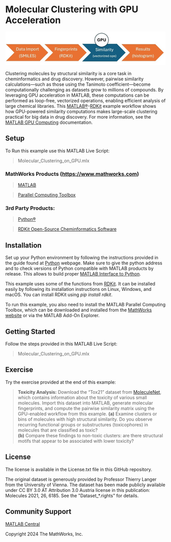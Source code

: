 #  Molecular Clustering with GPU Acceleration
![alt text](Schematic.jpg)

Clustering molecules by structural similarity is a core task in cheminformatics and drug discovery. However, pairwise similarity calculations—such as those using the Tanimoto coefficient—become computationally challenging as datasets grow to millions of compounds. By leveraging GPU acceleration in MATLAB, these computations can be performed as loop-free, vectorized operations, enabling efficient analysis of large chemical libraries. This [MATLAB&reg;](https://matlab.mathworks.com/)-[RDKit](https://www.rdkit.org/) example workflow shows how GPU-powered similarity computations makes large-scale clustering practical for big data in drug discovery. For more information, see the [MATLAB GPU Computing](https://www.mathworks.com/help/parallel-computing/gpu-computing.html) documentation.

## Setup 
To Run this example use this MATLAB Live Script: 
> Molecular_Clustering_on_GPU.mlx  

### MathWorks Products (https://www.mathworks.com)

> [MATLAB](https://www.mathworks.com/products/matlab.html)

> [Parallel Computing Toolbox](https://www.mathworks.com/products/parallel-computing.html)

### 3rd Party Products:

> [Python&reg;](https://www.python.org/)

> [RDKit Open-Source Cheminformatics Software](https://www.rdkit.org/)

## Installation
Set up your Python environment by following the instructions provided in the guide found at [Python](https://www.python.org/) webpage. Make sure to give the python address and to check versions of Python compatible with MATLAB products by release. This allows to build proper [MATLAB Interface to Python](https://www.mathworks.com/support/requirements/python-compatibility.html). 

This example uses some of the functions from [RDKit](https://www.rdkit.org/). It can be installed easily by following its installation instructions on Linux, Windows, and macOS. You can install RDKit using _pip install rdkit_.

To run this example, you also need to install the MATLAB Parallel Computing Toolbox, which can be downloaded and installed from the [MathWorks website](https://www.mathworks.com/products/parallel-computing.html) or via the MATLAB Add-On Explorer.

## Getting Started 
Follow the steps provided in this MATLAB Live Script:
> Molecular_Clustering_on_GPU.mlx  

## Exercise
Try the exercise provided at the end of this example:

> **Toxicity Analysis:** Download the “Tox21” dataset from [MoleculeNet](https://moleculenet.org/datasets-1), which contains information about the toxicity of various small molecules. Import this dataset into MATLAB, generate molecular fingerprints, and compute the pairwise similarity matrix using the GPU-enabled workflow from this example.
> **(a)** Examine clusters or bins of molecules with high structural similarity. Do you observe recurring functional groups or substructures (toxicophores) in molecules that are classified as toxic?  
> **(b)** Compare these findings to non-toxic clusters: are there structural motifs that appear to be associated with lower toxicity?


## License
The license is available in the License.txt file in this GitHub repository.

The original dataset is generously provided by Professor Thierry Langer from the University of Vienna. 
The dataset has been made publicly available under CC BY 3.0 AT Attribution 3.0 Austria license in this publication: Molecules 2021, 26, 6185. See the "Dataset_*.rights" for details.

## Community Support
[MATLAB Central](https://www.mathworks.com/matlabcentral)


Copyright 2024 The MathWorks, Inc.







